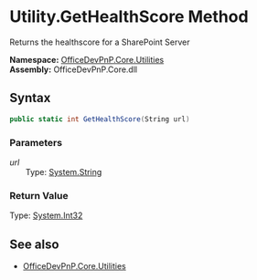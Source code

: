 # Utility.GetHealthScore Method  
Returns the healthscore for a SharePoint Server  

**Namespace:** [OfficeDevPnP.Core.Utilities](OfficeDevPnP.Core.Utilities.md)  
**Assembly:** OfficeDevPnP.Core.dll  
## Syntax
```C#
public static int GetHealthScore(String url)
```
### Parameters
*url*  
&emsp;&emsp;Type: [System.String](System.String.md) 
&emsp;&emsp;  
  
### Return Value
Type: [System.Int32](System.Int32.md 
)

## See also
- [OfficeDevPnP.Core.Utilities](OfficeDevPnP.Core.Utilities.md)
